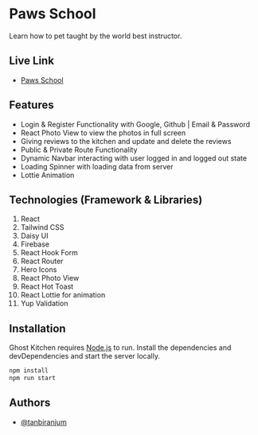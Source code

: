 # Paws School

Learn how to pet taught by the world best instructor.

## Live Link

- [Paws School](https://paws-school.web.app/)

## Features

- Login & Register Functionality with Google, Github | Email & Password
- React Photo View to view the photos in full screen
- Giving reviews to the kitchen and update and delete the reviews
- Public & Private Route Functionality
- Dynamic Navbar interacting with user logged in and logged out state
- Loading Spinner with loading data from server
- Lottie Animation

## Technologies (Framework & Libraries)

1. React
2. Tailwind CSS
3. Daisy UI
4. Firebase
5. React Hook Form
6. React Router
7. Hero Icons
8. React Photo View
9. React Hot Toast
10. React Lottie for animation
11. Yup Validation

## Installation

Ghost Kitchen requires [Node.js](https://nodejs.org/) to run.
Install the dependencies and devDependencies and start the server locally.

```sh
npm install
npm run start
```

## Authors

- [@tanbiranjum](https://www.github.com/tanbiranjum)
